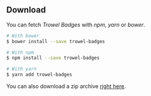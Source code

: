 ## Download

You can fetch *Trowel Badges* with *npm*, *yarn* or *bower*.

```bash
# With bower
$ bower install --save trowel-badges

# With npm
$ npm install --save trowel-badges

# With yarn
$ yarn add trowel-badges
```

You can also download a zip archive [right here](https://github.com/FriendsOfTrowel/Badges/archive/master.zip).